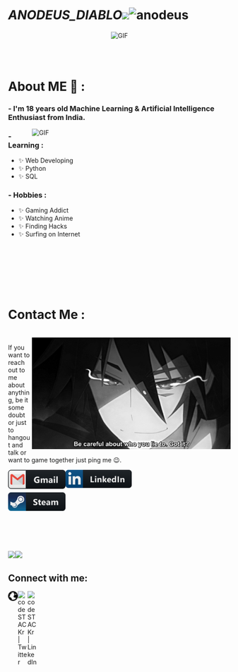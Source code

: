 





# _ANODEUS_DIABLO_<img src="https://c.tenor.com/0WkmuOC_W00AAAAj/waving-pikachu.gif" width="55px"><img src="https://komarev.com/ghpvc/?username=username&style=flat-square" alt="anodeus"/>





<div align="center">
<img hight="300" width="700" alt="GIF" align="center" src="hhttps://media1.giphy.com/media/atII4f3Oovtx6/200w.webp?cid=ecf05e47yfghmua9p0nceyctye9mlzmuund0ufqqrqtgpnyz&rid=200w.webp&ct=g">
</div>


</br>
</br>
</br>


# About ME 💬 :

### - I'm 18 years  old Machine Learning & Artificial Intelligence Enthusiast from India.

<img hight="320" width="450" alt="GIF" align="right" src="https://giffiles.alphacoders.com/140/14018.gif">

### - Learning :
- ✨ Web Developing
- ✨ Python
- ✨ SQL

### - Hobbies : 
- ✨ Gaming Addict
- ✨ Watching Anime
- ✨ Finding Hacks
- ✨ Surfing on Internet




</br>
</br>
</br>

</br>
</br>
</br>






# Contact Me :

<p>
 </br>


<img hight="320" width="450" align="right" alt="GIF" src="https://github.com/anodeus/anodeus/blob/main/assets/93195.gif">


If you want to reach out to me about anything, be it some doubt or just to hangout and talk or want to game together just ping me 😉.

<a href="mailto:abhisinghkirad19@gmail.com">
 <img align="left" alt="Gmail" width="130" hight="100" src="https://github.com/anodeus/anodeus/blob/main/assets/icons/gmail.png" />
</a>
<a href="https://www.linkedin.com/in/abhi-singh-as/">
  <img align="left" alt="Linkedin" width="150" hight="100" src="https://github.com/anodeus/anodeus/blob/main/assets/icons/linkedin.png" />


</br>
</br>
</br>
</a>

<a href="https://steamcommunity.com/profiles/76561199137445182/">
  <img align="left" alt="Steam" width="130" hight="100" src="https://github.com/anodeus/anodeus/blob/main/assets/icons/steam.png" />
</a>
 </p>
 
 
 
 

 

</br>
</br>
</br>
</br>
</br>
</br>
</br>


 

   

 <a href="https://github.com/anodeus">
 
 <img src="https://github-readme-stats.vercel.app/api?username=anodeus&count_private=true&include_all_commits=true&theme=radical" />


  <img align="left" src="https://github-readme-stats.vercel.app/api/top-langs/?username=anodeus&theme=light&hide_langs_below=1" />
 






</a>

<br>


## Connect with me:
[<img align="left" alt="codeSTACKr.com" width="22px" src="https://raw.githubusercontent.com/iconic/open-iconic/master/svg/globe.svg" />][website]
[<img align="left" alt="codeSTACKr | Twitter" width="22px" src="https://cdn.jsdelivr.net/npm/simple-icons@v3/icons/twitter.svg" />][twitter]
[<img align="left" alt="codeSTACKr | LinkedIn" width="22px" src="https://cdn.jsdelivr.net/npm/simple-icons@v3/icons/linkedin.svg" />][linkedin]
<br />


[website]: https://google.com
[twitter]: https://twitter.com/
[linkedin]: https://www.linkedin.com/in/abhi-singh-as/




